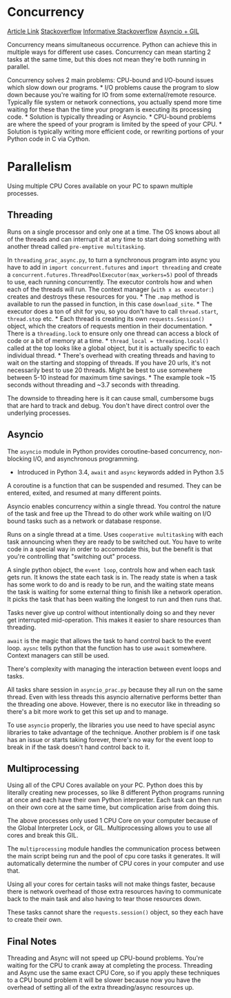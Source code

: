 # Concurrency
[Article Link](https://realpython.com/python-concurrency/)
[Stackoverflow](https://stackoverflow.com/questions/27435284/multiprocessing-vs-multithreading-vs-asyncio)
[Informative Stackoverflow](https://stackoverflow.com/questions/60236745/is-it-true-that-in-multiprocessing-each-process-gets-its-own-gil-in-cpython-h)
[Asyncio + GIL](https://stackoverflow.com/questions/72396233/why-write-async-code-in-python-while-gil-exists)

Concurrency means simultaneous occurrence.  Python can achieve this in multiple ways for different use cases.  Concurrency can mean starting 2 tasks at the same time, but this does not mean they're both running in parallel.

Concurrency solves 2 main problems: CPU-bound and I/O-bound issues which slow down our programs.
    * I/O problems cause the program to slow down because you're waiting for IO from some external/remote resource.  Typically file system or network connections, you actually spend more time waiting for these than the time your program is executing its processing code.
      * Solution is typically threading or Asyncio.
    * CPU-bound problems are where the speed of your program is limited by the speed of your CPU.
      * Solution is typically writing more efficient code, or rewriting portions of your Python code in C via Cython.


# Parallelism
Using multiple CPU Cores available on your PC to spawn multiple processes.

## Threading
Runs on a single processor and only one at a time.  The OS knows about all of the threads and can interrupt it at any time to start doing something with another thread called `pre-emptive multitasking`.

In `threading_prac_async.py`, to turn a synchronous program into async you have to add in `import concurrent.futures` and `import threading` and create a `concurrent.futures.ThreadPoolExecutor(max_workers=5)` pool of threads to use, each running concurrently.  The executor controls how and when each of the threads will run.  The context manager (`with x as executor:`) creates and destroys these resources for you.
    * The `.map` method is available to run the passed in function, in this case `download_site`.
    * The executor does a ton of shit for you, so you don't have to call `thread.start`, `thread.stop` etc.
    * Each thread is creating its own `requests.Session()` object, which the creators of requests mention in their documentation.
    * There is a `threading.lock` to ensure only one thread can access a block of code or a bit of memory at a time.
    * `thread_local = threading.local()` called at the top looks like a global object, but it is actually specific to each individual thread.
    * There's overhead with creating threads and having to wait on the starting and stopping of threads.  If you have 20 urls, it's not necessarily best to use 20 threads.  Might be best to use somewhere between 5-10 instead for maximum time savings.
    * The example took ~15 seconds without threading and ~3.7 seconds with threading.

The downside to threading here is it can cause small, cumbersome bugs that are hard to track and debug.  You don't have direct control over the underlying processes. 

## Asyncio
The `asyncio` module in Python provides coroutine-based concurrency, non-blocking I/O, and asynchronous programming.
- Introduced in Python 3.4, `await` and `async` keywords added in Python 3.5

A coroutine is a function that can be suspended and resumed.  They can be entered, exited, and resumed at many different points.

Asyncio enables concurrency within a single thread.  You control the nature of the task and free up the Thread to do other work while waiting on I/O bound tasks such as a network or database response.

Runs on a single thread at a time.  Uses `cooperative multitasking` with each task announcing when they are ready to be switched out.  You have to write code in a special way in order to accomodate this, but the benefit is that you're controlling that "switching out" process.

A single python object, the `event loop`, controls how and when each task gets run.  It knows the state each task is in.  The ready state is when a task has some work to do and is ready to be run, and the waiting state means the task is waiting for some external thing to finish like a network operation.  It picks the task that has been waiting the longest to run and then runs that.

Tasks never give up control without intentionally doing so and they never get interrupted mid-operation.  This makes it easier to share resources than threading.  

`await` is the magic that allows the task to hand control back to the event loop.  `aysnc` tells python that the function has to use `await` somewhere.  Context managers can still be used.

There's complexity with managing the interaction between event loops and tasks.

All tasks share session in `asyncio_prac.py` because they all run on the same thread.  Even with less threads this asyncio alternative performs better than the threading one above.  However, there is no executor like in threading so there's a bit more work to get this set up and to manage.

To use `asyncio` properly, the libraries you use need to have special async libraries to take advantage of the technique.  Another problem is if one task has an issue or starts taking forever, there's no way for the event loop to break in if the task doesn't hand control back to it.

## Multiprocessing
Using all of the CPU Cores available on your PC.  Python does this by literally creating new processes, so like 8 different Python programs running at once and each have their own Python interpreter.  Each task can then run on their own core at the same time, but complication arise from doing this.

The above processes only used 1 CPU Core on your computer because of the Global Interpreter Lock, or GIL.  Multiprocessing allows you to use all cores and break this GIL.

The `multiprocessing` module handles the communication process between the main script being run and the pool of cpu core tasks it generates.  It will automatically determine the number of CPU cores in your computer and use that.

Using all your cores for certain tasks will not make things faster, because there is network overhead of those extra resources having to communicate back to the main task and also having to tear those resources down.

These tasks cannot share the `requests.session()` object, so they each have to create their own.  


## Final Notes
Threading and Async will not speed up CPU-bound problems.  You're waiting for the CPU to crank away at completing the process.  Threading and Async use the same exact CPU Core, so if you apply these techniques to a CPU bound problem it will be slower because now you have the overhead of setting all of the extra threading/async resources up.